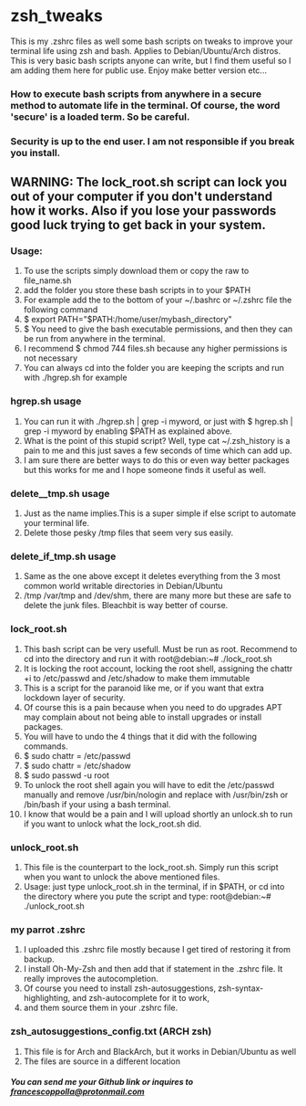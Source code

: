 # zsh_tweaks
This is my .zshrc files as well some bash scripts on tweaks to improve your terminal life using zsh and bash. Applies to Debian/Ubuntu/Arch distros.
This is very basic bash scripts anyone can write, but I find them useful so I am adding them here for public use. Enjoy make better version etc...

### How to execute bash scripts from anywhere in a secure method to automate life in the terminal. Of course, the word 'secure' is a loaded term. So be careful.  
### Security is up to the end user. I am not responsible if you break you install.
## WARNING: The lock_root.sh script can lock you out of your computer if you don't understand how it works. Also if you lose your passwords good luck trying to get back in your system.
### Usage:
1. To use the scripts simply download them or copy the raw to file_name.sh
2. add the folder you store these bash scripts in to your $PATH
3. For example add the to the bottom of your ~/.bashrc or ~/.zshrc file the following command
4. $ export PATH="$PATH:/home/user/mybash_directory"
5. $ You need to give the bash executable permissions, and then they can be run from anywhere in the terminal.
6. I recommend $ chmod 744 files.sh because any higher permissions is not necessary
7. You can always cd into the folder you are keeping the scripts and run with ./hgrep.sh for example

### hgrep.sh usage
1. You can run it with ./hgrep.sh | grep -i myword, or just with $ hgrep.sh | grep -i myword by enabling $PATH as explained above.
2. What is the point of this stupid script? Well, type cat ~/.zsh_history is a pain to me and this just saves a few seconds of time which can add up.
3. I am sure there are better ways to do this or even way better packages but this works for me and I hope someone finds it useful as well.

### delete__tmp.sh usage
1. Just as the name implies.This is a super simple if else script to automate your terminal life.
2. Delete those pesky /tmp files that seem very sus easily.

### delete_if_tmp.sh usage
1. Same as the one above except it deletes everything from the 3 most common world writable directories in Debian/Ubuntu
2. /tmp /var/tmp and /dev/shm, there are many more but these are safe to delete the junk files. Bleachbit is way better of course.

### lock_root.sh
1. This bash script can be very usefull. Must be run as root. Recommend to cd into the directory and run it with root@debian:~# ./lock_root.sh
2. It is locking the root account, locking the root shell, assigning the chattr +i to /etc/passwd and /etc/shadow to make them immutable
3. This is a script for the paranoid like me, or if you want that extra lockdown layer of security.
4. Of course this is a pain because when you need to do upgrades APT may complain about not being able to install upgrades or install packages.
5. You will have to undo the 4 things that it did with the following commands.
6. $ sudo chattr = /etc/passwd
7. $ sudo chattr = /etc/shadow
8. $ sudo passwd -u root
9. To unlock the root shell again you will have to edit the /etc/passwd manually and remove /usr/bin/nologin and replace with /usr/bin/zsh or /bin/bash if your using a bash terminal.
10. I know that would be a pain and I will upload shortly an unlock.sh to run if you want to unlock what the lock_root.sh did.

### unlock_root.sh
1. This file is the counterpart to the lock_root.sh. Simply run this script when you want to unlock the above mentioned files.
2. Usage: just type unlock_root.sh in the terminal, if in $PATH, or cd into the directory where you pute the script and type: root@debian:~# ./unlock_root.sh
### my parrot .zshrc
1. I uploaded this .zshrc file mostly because I get tired of restoring it from backup.
2. I install Oh-My-Zsh and then add that if statement in the .zshrc file. It really improves the autocompletion.
3. Of course you need to install zsh-autosuggestions, zsh-syntax-highlighting, and zsh-autocomplete for it to work,
4. and them source them in your .zshrc file.
### zsh_autosuggestions_config.txt (ARCH zsh)
1. This file is for Arch and BlackArch, but it works in Debian/Ubuntu as well
2. The files are source in a different location
##### You can send me your Github link or inquires to francescoppolla@protonmail.com
    


   
 

